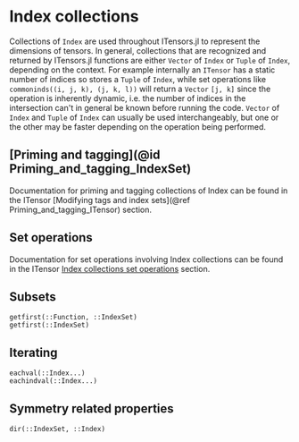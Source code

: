 # Index collections

Collections of `Index` are used throughout ITensors.jl to represent the dimensions of tensors. In general, collections that are recognized and returned by ITensors.jl functions are either `Vector` of `Index` or `Tuple` of `Index`, depending on the context. For example internally an `ITensor` has a static number of indices so stores a `Tuple` of `Index`, while set operations like `commoninds((i, j, k), (j, k, l))` will return a `Vector` `[j, k]` since the operation is inherently dynamic, i.e. the number of indices in the intersection can't in general be known before running the code. `Vector` of `Index` and `Tuple` of `Index` can usually be used interchangeably, but one or the other may be faster depending on the operation being performed.

## [Priming and tagging](@id Priming_and_tagging_IndexSet)

Documentation for priming and tagging collections of Index can be found in the ITensor [Modifying tags and index sets](@ref Priming_and_tagging_ITensor) section.

## Set operations

Documentation for set operations involving Index collections can be found in the ITensor [Index collections set operations](@ref) section.

## Subsets

```@docs
getfirst(::Function, ::IndexSet)
getfirst(::IndexSet)
```

## Iterating

```@docs
eachval(::Index...)
eachindval(::Index...)
```


## Symmetry related properties

```@docs
dir(::IndexSet, ::Index)
```
